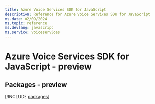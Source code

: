 ```yaml
---
title: Azure Voice Services SDK for JavaScript
description: Reference for Azure Voice Services SDK for JavaScript
ms.date: 02/09/2024
ms.topic: reference
ms.devlang: javascript
ms.service: voiceservices
---
```

# Azure Voice Services SDK for JavaScript - preview
## Packages - preview
[!INCLUDE [packages](voice-services-index.md)]